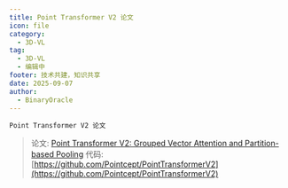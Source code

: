 ```yaml
---
title: Point Transformer V2 论文
icon: file
category:
  - 3D-VL
tag:
  - 3D-VL
  - 编辑中
footer: 技术共建，知识共享
date: 2025-09-07
author:
  - BinaryOracle
---
```


`Point Transformer V2 论文` 

<!-- more -->

> 论文: [Point Transformer V2: Grouped Vector Attention and Partition-based Pooling](https://arxiv.org/abs/2210.05666)
> 代码: [https://github.com/Pointcept/PointTransformerV2](https://github.com/Pointcept/PointTransformerV2)
